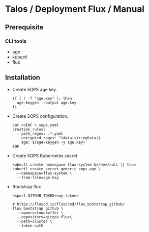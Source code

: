 # Talos / Deployment Flux / Manual

## Prerequisite

### CLI tools

- age
- kubectl
- flux

## Installation

- Create SOPS age key.

  ``` shell
  if [ ! -f "age.key" ]; then
    age-keygen --output age.key
  fi
  ```

- Create SOPS configuration.

  ``` shell
  cat <<EOF > sops.yaml
  creation_rules:
    - path_regex: .*.yaml
      encrypted_regex: ^(data|stringData)$
      age: $(age-keygen -y age.key)
  EOF
  ```

- Create SOPS Kubernetes secret.

  ``` shell
  kubectl create namespace flux-system &>/dev/null || true
  kubectl create secret generic sops-age \
    --namespace=flux-system \
    --from-file=age.key
  ```

- Bootstrap flux

  ``` shell
  export GITHUB_TOKEN=<my-token>

  # https://fluxcd.io/flux/cmd/flux_bootstrap_github/
  flux bootstrap github \
    --owner=cloudkoffer \
    --repository=gitops-flux\
    --path=cluster \
    --token-auth
  ```
